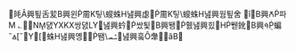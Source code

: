 㿞Â興툎舌苃B興윈霌K팋\螋蛛H냂興虙霌K팋\螋蛛H냂興웜툎舍
ȋB興Ꙉ파M
؎NM̘댌YXKX쌍댌L͘Y페͍͈냂興蚙쌌툋B興뙝휈냂興힜H뛛鈋B興ꛜ݈蝙˝ꙙ[˝Y[蛛H냂興옝뙘\ݜܚ냂興훜Ȏ舝ȃB
